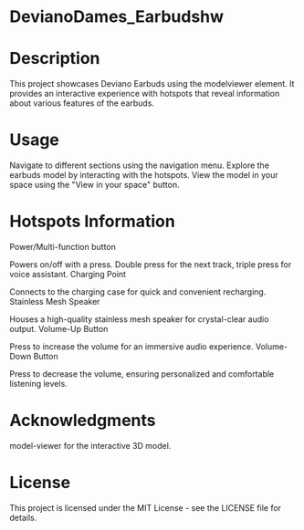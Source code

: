 # DevianoDames_Earbudshw

# Description
This project showcases Deviano Earbuds using the modelviewer element. It provides an interactive experience with hotspots that reveal information about various features of the earbuds.

# Usage
Navigate to different sections using the navigation menu.
Explore the earbuds model by interacting with the hotspots.
View the model in your space using the "View in your space" button.

# Hotspots Information
Power/Multi-function button

Powers on/off with a press.
Double press for the next track, triple press for voice assistant.
Charging Point

Connects to the charging case for quick and convenient recharging.
Stainless Mesh Speaker

Houses a high-quality stainless mesh speaker for crystal-clear audio output.
Volume-Up Button

Press to increase the volume for an immersive audio experience.
Volume-Down Button

Press to decrease the volume, ensuring personalized and comfortable listening levels.

# Acknowledgments
model-viewer for the interactive 3D model.
# License
This project is licensed under the MIT License - see the LICENSE file for details.






